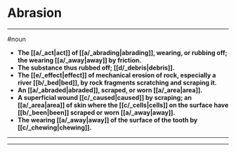 # Abrasion
---
#noun
- **The [[a/_act|act]] of [[a/_abrading|abrading]], wearing, or rubbing off; the wearing [[a/_away|away]] by friction.**
- **The substance thus rubbed off; [[d/_debris|debris]].**
- **The [[e/_effect|effect]] of mechanical erosion of rock, especially a river [[b/_bed|bed]], by rock fragments scratching and scraping it.**
- **An [[a/_abraded|abraded]], scraped, or worn [[a/_area|area]].**
- **A superficial wound [[c/_caused|caused]] by scraping; an [[a/_area|area]] of skin where the [[c/_cells|cells]] on the surface have [[b/_been|been]] scraped or worn [[a/_away|away]].**
- **The wearing [[a/_away|away]] of the surface of the tooth by [[c/_chewing|chewing]].**
---
---
